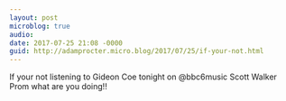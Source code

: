 ```yaml
---
layout: post
microblog: true
audio: 
date: 2017-07-25 21:08 -0000
guid: http://adamprocter.micro.blog/2017/07/25/if-your-not.html
---
```

If your not listening to Gideon Coe tonight on @bbc6music Scott Walker Prom what are you doing!!

